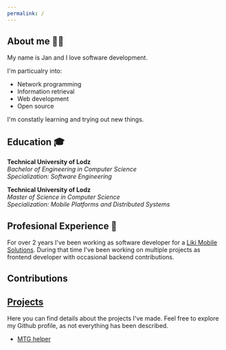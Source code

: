 ```yaml
---
permalink: /
---
```


## About me 🧑‍💻
My name is Jan and I love software development.

I'm particualry into:
- Network programming
- Information retrieval
- Web development
- Open source

I'm constatly learning and trying out new things.

## Education 🎓
**Technical University of Lodz** \
*Bachelor of Engineering in Computer Science* \
*Specialization: Software Engineering*

**Technical University of Lodz** \
*Master of Science in Computer Science* \
*Specialization: Mobile Platforms and Distributed Systems*

## Profesional Experience 🏢
For over 2 years I've been working as software developer for a [Liki Mobile Solutions](https://likims.com/). During that time I've been working on multiple projects as frontend developer with occasional backend contributions.


## Contributions

## [Projects](/projects)
Here you can find details about the projects I've made. Feel free to explore my Github profile, as not everything has been described.

- [MTG helper](/projects/mtg-helper.md)
